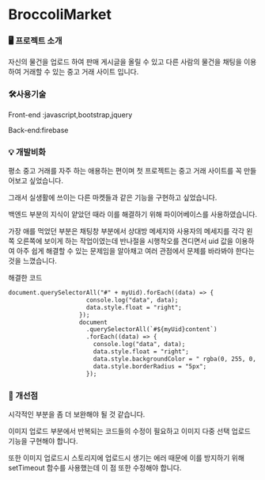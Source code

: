 # BroccoliMarket

### 🖥 프로젝트 소개

자신의 물건을 업로드 하여 판매 게시글을 올릴 수 있고 다른 사람의 물건을 채팅을 이용하여 거래할 수 있는 중고 거래 사이트 입니다.

### 🛠사용기술

Front-end :javascript,bootstrap,jquery

Back-end:firebase

### 💡 개발비화

평소 중고 거래를 자주 하는 애용하는 편이며  첫 프로젝트는 중고 거래 사이트를 꼭 만들어보고 싶었습니다.

그래서 실생활에 쓰이는 다른 마켓들과 같은 기능을 구현하고 싶었습니다.

백엔드 부분의 지식이 얕았던 때라 이를 해결하기 위해 파이어베이스를 사용하였습니다.

가장 애를 먹었던 부분은 채팅창 부분에서 상대방 메세지와 사용자의 메세지를 각각 왼쪽 오른쪽에 보이게 하는 작업이였는데 반나절을 시행착오를 견디면서 uid 값을 이용하여 아주 쉽게 해결할 수 있는 문제임을 알아채고 여러 관점에서 문제를 바라봐야 한다는 것을 느꼈습니다.

해결한 코드

```html
document.querySelectorAll("#" + myUid).forEach((data) => {
                      console.log("data", data);
                      data.style.float = "right";
                    });
                    document
                      .querySelectorAll(`#${myUid}content`)
                      .forEach((data) => {
                        console.log("data", data);
                        data.style.float = "right";
                        data.style.backgroundColor = " rgba(0, 255, 0, 0.5)";
                        data.style.borderRadius = "5px";
                      });
```

 

### 🚧 개선점

시각적인 부분을 좀 더 보완해야 될 것 같습니다.

이미지 업로드 부분에서 반복되는 코드들의 수정이 필요하고 이미지 다중 선택 업로드 기능을 구현해야 합니다.

또한 이미지 업로드시 스토리지에 업로드시 생기는 에러 때문에 이를 방지하기 위해 setTimeout 함수를 사용했는데 이 점 또한 수정해야 합니다.
